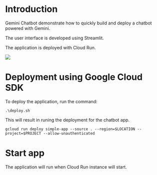 # Introduction  

Gemini Chatbot demonstrate how to quickly build and deploy a chatbot powered with Gemini.  

The user interface is developed using Streamlit.  

The application is deployed with Cloud Run.

![](images/gemini_ai_assistant.jpg)


# Deployment using Google Cloud SDK


To deploy  the application, run the command:

```.\deploy.sh```

This will result in runing the deployment for the chatbot app.

```gcloud run deploy simple-app --source . --region=$LOCATION --project=$PROJECT --allow-unauthenticated```

# Start app

The application will run when Cloud Run instance will start.